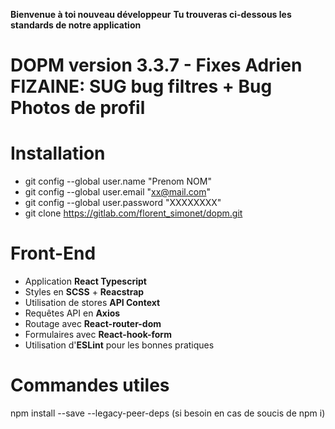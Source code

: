 **Bienvenue à toi nouveau développeur**
**Tu trouveras ci-dessous les standards de notre application**

# DOPM version 3.3.7 - Fixes Adrien FIZAINE: SUG bug filtres + Bug Photos de profil

# Installation
- git config --global user.name "Prenom NOM"
- git config --global user.email "xx@mail.com"
- git config --global user.password "XXXXXXXX"
- git clone https://gitlab.com/florent_simonet/dopm.git

# Front-End
- Application **React Typescript**
- Styles en **SCSS** + **Reacstrap**
- Utilisation de stores **API Context**
- Requêtes API en **Axios**
- Routage avec **React-router-dom**
- Formulaires avec **React-hook-form**
- Utilisation d'**ESLint** pour les bonnes pratiques


# Commandes utiles
npm install --save --legacy-peer-deps (si besoin en cas de soucis de npm i)


